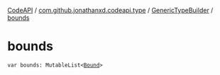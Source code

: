 [CodeAPI](../../index.md) / [com.github.jonathanxd.codeapi.type](../index.md) / [GenericTypeBuilder](index.md) / [bounds](.)

# bounds

`var bounds: MutableList<`[`Bound`](../-generic-type/-bound/index.md)`>`